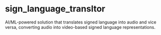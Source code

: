 # sign_language_transltor
AI/ML-powered solution that translates signed language into audio and vice versa, converting audio into video-based signed language representations.
